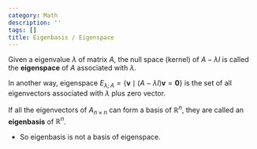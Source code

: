 ```yaml
---
category: Math
description: ''
tags: []
title: Eigenbasis / Eigenspace
---
```


Given a eigenvalue $\lambda$ of matrix $A$, the null space (kernel) of $A - \lambda I$ is called the **eigenspace** of $A$ associated with $\lambda$.

In another way, eigenspace $E_{\lambda; A} = \lbrace \mathbf{v} \mid (A - \lambda I)\mathbf{v} = \mathbf{0} \rbrace$ is the set of all eigenvectors associated with $\lambda$ plus zero vector.

If all the eigenvectors of $A_{n \times n}$ can form a basis of $\mathbb{R}^n$, they are called an **eigenbasis** of $\mathbb{R}^n$.

- So eigenbasis is not a basis of eigenspace.